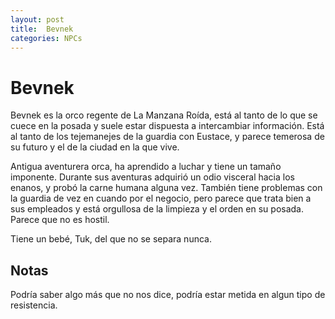 ```yaml
---
layout: post
title:  Bevnek
categories: NPCs
---
```

# Bevnek
Bevnek es la orco regente de La Manzana Roída, está al tanto de lo que se cuece en la posada y suele estar dispuesta a intercambiar información. Está al tanto de los tejemanejes de la guardia con Eustace, y parece temerosa de su futuro y el de la ciudad en la que vive.

Antigua aventurera orca, ha aprendido a luchar y tiene un tamaño imponente. Durante sus aventuras adquirió un odio visceral hacia los enanos, y probó la carne humana alguna vez. También tiene problemas con la guardia de vez en cuando por el negocio, pero parece que trata bien a sus empleados y está orgullosa de la limpieza y el orden en su posada. Parece que no es hostil.

Tiene un bebé, Tuk, del que no se separa nunca. 

## Notas

Podría saber algo más que no nos dice, podría estar metida en algun tipo de resistencia.